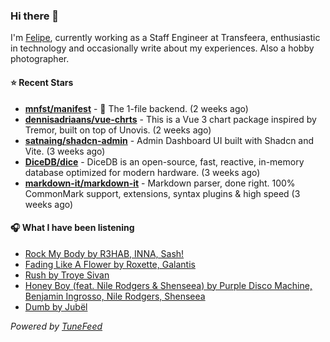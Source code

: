 ### Hi there 👋

I'm [Felipe](https://felipevm.com), currently working as a Staff Engineer at Transfeera, enthusiastic in technology and occasionally write about my experiences. Also a hobby photographer.

#### ⭐ Recent Stars
- **[mnfst/manifest](https://github.com/mnfst/manifest)** - 🦚 The 1-file backend.  (2 weeks ago)
- **[dennisadriaans/vue-chrts](https://github.com/dennisadriaans/vue-chrts)** - This is a Vue 3 chart package inspired by Tremor, built on top of Unovis. (2 weeks ago)
- **[satnaing/shadcn-admin](https://github.com/satnaing/shadcn-admin)** - Admin Dashboard UI built with Shadcn and Vite. (3 weeks ago)
- **[DiceDB/dice](https://github.com/DiceDB/dice)** - DiceDB is an open-source, fast, reactive, in-memory database optimized for modern hardware. (3 weeks ago)
- **[markdown-it/markdown-it](https://github.com/markdown-it/markdown-it)** - Markdown parser, done right. 100% CommonMark support, extensions, syntax plugins &amp; high speed (3 weeks ago)

#### 🎧 What I have been listening
- [Rock My Body by R3HAB, INNA, Sash!](https://open.spotify.com/track/6pb5DtlAeG95dNQLHiArRU)
- [Fading Like A Flower by Roxette, Galantis](https://open.spotify.com/track/5THQw2QDTWwOP1Hj543Rb2)
- [Rush by Troye Sivan](https://open.spotify.com/track/4ZnkygoWLzcGbQYCm3lkae)
- [Honey Boy (feat. Nile Rodgers &amp; Shenseea) by Purple Disco Machine, Benjamin Ingrosso, Nile Rodgers, Shenseea](https://open.spotify.com/track/3CTgRPxyTh2w7wBjVFH88e)
- [Dumb by Jubël](https://open.spotify.com/track/4iEJ3AXbzJYSK59SkH3DMu)

_Powered by [TuneFeed](https://tunefeed.app?ref=github.com)_

